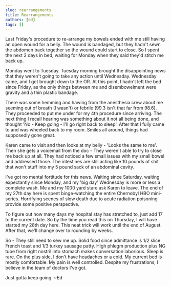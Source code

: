 ```yaml
---
slug: rearrangements
title: Rearrangements
authors: [ed]
tags: []
---
```


Last Friday's procedure to re-arrange my bowels ended with me still having an open wound for a belly. The wound is bandaged, but they hadn't sewn the abdomen back together so the wound could start to close. So I spent the next 2 days in bed, waiting for Monday when they said they'd stitch me back up. 
 
Monday went to Tuesday. Tuesday morning brought the disappointing news that they weren't going to take any action until Wednesday. Wednesday came, and I got brought down to the OR. At this point, I hadn't left the bed since Friday, as the only things between me and disembowelment were gravity and a thin plastic bandage.

<!-- truncate --> 

There was some hemming and hawing from the anesthesia crew about me seeming out of breath (I wasn't) or febrile (99.3 isn't that far from 98.6). They proceeded to put me under for my 4th procedure since arriving. The next thing I recall hearing was something about it not all being done, and thought 'No - Keep going - I'll go right back to sleep'. After that I fully came to and was wheeled back to my room. Smiles all around, things had supposedly gone great. 
 
Karen came to visit and then looks at my belly - 'Looks the same to me'. Then she gets a voicemail from the doc - They weren't able to try to close me back up at all. They had noticed a few small issues with my small bowel and addressed those. The intestines are still acting like 10 pounds of shit that won't stuff into my 5 pound sack of an abdominal cavity.
 
I've got no mental fortitude for this news. Waiting since Saturday, waiting expectantly since Monday, and my 'big day' Wednesday is more or less a complete wash. Me and my 1000 yard stare ask Karen to leave. The end of my 27th day here is spent binge-watching the entire Chernobyl HBO mini-series. Horrifying scenes of slow death due to acute radiation poisoning provide some positive perspective.
 
To figure out how many days my hospital stay has stretched to, just add 17 to the current date. So by the time you read this on Thursday, I will have started my 28th day here. This neat trick will work until the end of August. After that, we'll change over to rounding by weeks. 
 
So - They still need to sew me up. Solid food since admittance is 1/2 slice French toast and 1/3 turkey sausage patty. High phlegm production plus NG tube from right nostril into stomach makes conversation laborious. Sleep is rare. On the plus side, I don't have headaches or a cold. My current bed is mostly comfortable. My pain is well controlled. Despite my frustrations, I believe in the team of doctors I've got.
 
Just gotta keep going. ~Ed
